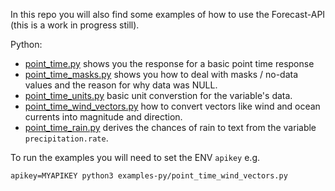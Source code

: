 In this repo you will also find some examples of how to use the Forecast-API (this is a work in progress still).  

Python:  
* [point_time.py](examples-py/point_time.py) shows you the response for a basic point time response
* [point_time_masks.py](examples-py/point_time_masks.py) shows you how to deal with masks / no-data values and the reason for why data was NULL.
* [point_time_units.py](examples-py/point_time_units.py) basic unit converstion for the variable's data.
* [point_time_wind_vectors.py](examples-py/point_time_wind_vectors.py) how to convert vectors like wind and ocean currents into magnitude and direction.
* [point_time_rain.py](examples-py/point_time_rain.py) derives the chances of rain to text from the variable `precipitation.rate`.

To run the examples you will need to set the ENV `apikey` e.g.
```
apikey=MYAPIKEY python3 examples-py/point_time_wind_vectors.py
```

